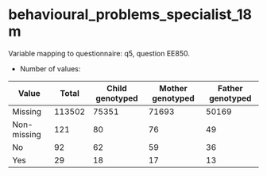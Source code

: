 # behavioural_problems_specialist_18m
Variable mapping to questionnaire: q5, question EE850.
- Number of values:

| Value | Total | Child genotyped | Mother genotyped | Father genotyped |
| ----- | ----- | --------------- | ---------------- | ---------------- |
| Missing | 113502 | 75351 | 71693 | 50169 |
| Non-missing | 121 | 80 | 76 | 49 |
| No | 92 | 62 | 59 |36 |
| Yes | 29 | 18 | 17 |13 |



